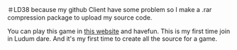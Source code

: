 ＃LD38
because  my github Client have some problem so I make a .rar compression package to upload my source code.

You can play this game in [this website](http://rln.moe/agindex/webgl/index.html "2peoplesworld") and havefun.
This is my first time join in Ludum dare. And it's my first time to create all the source for a game. 
